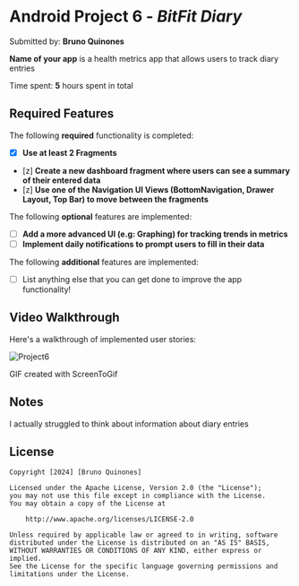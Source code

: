 # Android Project 6 - *BitFit Diary*

Submitted by: **Bruno Quinones**

**Name of your app** is a health metrics app that allows users to track diary entries

Time spent: **5** hours spent in total

## Required Features

The following **required** functionality is completed:

- [x] **Use at least 2 Fragments**
- [z] **Create a new dashboard fragment where users can see a summary of their entered data**
- [z] **Use one of the Navigation UI Views (BottomNavigation, Drawer Layout, Top Bar) to move between the fragments**

The following **optional** features are implemented:

- [ ] **Add a more advanced UI (e.g: Graphing) for tracking trends in metrics**
- [ ] **Implement daily notifications to prompt users to fill in their data**

The following **additional** features are implemented:

- [ ] List anything else that you can get done to improve the app functionality!

## Video Walkthrough

Here's a walkthrough of implemented user stories:

![Project6](https://github.com/user-attachments/assets/fddcc99f-aef5-4c96-ac80-945e4f028b9e)


<!-- Replace this with whatever GIF tool you used! -->
GIF created with ScreenToGif  
<!-- Recommended tools:
[Kap](https://getkap.co/) for macOS
[ScreenToGif](https://www.screentogif.com/) for Windows
[peek](https://github.com/phw/peek) for Linux. -->

## Notes

I actually struggled to think about information about diary entries

## License

    Copyright [2024] [Bruno Quinones]

    Licensed under the Apache License, Version 2.0 (the "License");
    you may not use this file except in compliance with the License.
    You may obtain a copy of the License at

        http://www.apache.org/licenses/LICENSE-2.0

    Unless required by applicable law or agreed to in writing, software
    distributed under the License is distributed on an "AS IS" BASIS,
    WITHOUT WARRANTIES OR CONDITIONS OF ANY KIND, either express or implied.
    See the License for the specific language governing permissions and
    limitations under the License.
